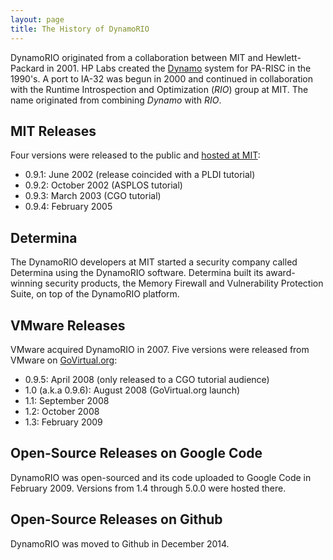 ```yaml
---
layout: page
title: The History of DynamoRIO
---
```


DynamoRIO originated from a collaboration between MIT and Hewlett-Packard
in 2001.  HP Labs created the
[Dynamo](http://en.scientificcommons.org/42436731) system for
PA-RISC in the 1990's.  A port to IA-32 was begun in 2000 and continued in
collaboration with the Runtime Introspection and Optimization
(_RIO_) group at MIT.  The name originated from
combining _Dynamo_ with _RIO_.

## MIT Releases

Four versions were released to the public
and [hosted at MIT](http://cag.csail.mit.edu/dynamorio/):

* 0.9.1: June 2002 (release coincided with a PLDI tutorial)
* 0.9.2: October 2002 (ASPLOS tutorial)
* 0.9.3: March 2003 (CGO tutorial)
* 0.9.4: February 2005

## Determina

The DynamoRIO developers at MIT started a security company called Determina
using the DynamoRIO software.  Determina built its award-winning security
products, the Memory Firewall and Vulnerability Protection Suite, on top of
the DynamoRIO platform.

## VMware Releases

VMware acquired DynamoRIO in 2007.  Five versions were released from VMware
on [GoVirtual.org](http://govirtual.org):
* 0.9.5: April 2008 (only released to a CGO tutorial audience)
* 1.0 (a.k.a 0.9.6): August 2008 (GoVirtual.org launch)
* 1.1: September 2008
* 1.2: October 2008
* 1.3: February 2009

## Open-Source Releases on Google Code

DynamoRIO was open-sourced and its code uploaded to Google Code in 
February 2009.  Versions from 1.4 through 5.0.0 were hosted there.

## Open-Source Releases on Github

DynamoRIO was moved to Github in December 2014.
